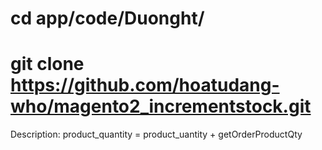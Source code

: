 # cd app/code/Duonght/
# git clone https://github.com/hoatudang-who/magento2_incrementstock.git
Description: product_quantity = product_uantity + getOrderProductQty
